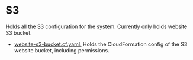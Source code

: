 # S3
Holds all the S3 configuration for the system. Currently only holds website S3 bucket.

* [website-s3-bucket.cf.yaml:](/s3/website-s3-bucket.cf.yaml) Holds the CloudFormation config of the S3 website bucket, including permissions.